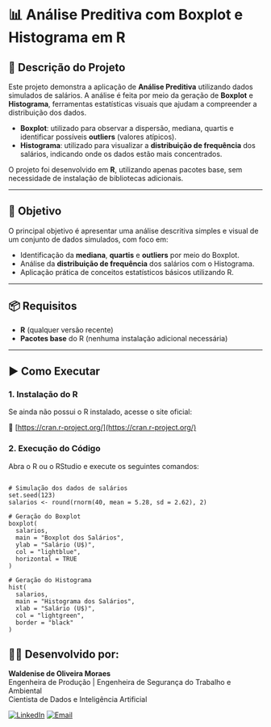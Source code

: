 # 📊 Análise Preditiva com Boxplot e Histograma em R

## 📌 Descrição do Projeto

Este projeto demonstra a aplicação de **Análise Preditiva** utilizando dados simulados de salários. A análise é feita por meio da geração de **Boxplot** e **Histograma**, ferramentas estatísticas visuais que ajudam a compreender a distribuição dos dados.

- **Boxplot**: utilizado para observar a dispersão, mediana, quartis e identificar possíveis **outliers** (valores atípicos).
- **Histograma**: utilizado para visualizar a **distribuição de frequência** dos salários, indicando onde os dados estão mais concentrados.

O projeto foi desenvolvido em **R**, utilizando apenas pacotes base, sem necessidade de instalação de bibliotecas adicionais.

---

## 🎯 Objetivo

O principal objetivo é apresentar uma análise descritiva simples e visual de um conjunto de dados simulados, com foco em:

- Identificação da **mediana**, **quartis** e **outliers** por meio do Boxplot.
- Análise da **distribuição de frequência** dos salários com o Histograma.
- Aplicação prática de conceitos estatísticos básicos utilizando R.

---

## 📦 Requisitos

- **R** (qualquer versão recente)
- **Pacotes base** do R (nenhuma instalação adicional necessária)

---

## ▶️ Como Executar

### 1. Instalação do R

Se ainda não possui o R instalado, acesse o site oficial:

🔗 [https://cran.r-project.org/](https://cran.r-project.org/)

### 2. Execução do Código

Abra o R ou o RStudio e execute os seguintes comandos:

```

# Simulação dos dados de salários
set.seed(123)
salarios <- round(rnorm(40, mean = 5.28, sd = 2.62), 2)

# Geração do Boxplot
boxplot(
  salarios,
  main = "Boxplot dos Salários",
  ylab = "Salário (U$)",
  col = "lightblue",
  horizontal = TRUE
)

# Geração do Histograma
hist(
  salarios,
  main = "Histograma dos Salários",
  xlab = "Salário (U$)",
  col = "lightgreen",
  border = "black"
)
```
## 👩‍💻 Desenvolvido por:

**Waldenise de Oliveira Moraes**  
Engenheira de Produção | Engenheira de Segurança do Trabalho e Ambiental  
Cientista de Dados e Inteligência Artificial

[![LinkedIn](https://img.shields.io/badge/LinkedIn-0077B5?style=for-the-badge&logo=linkedin&logoColor=white)](https://www.linkedin.com/in/waldenise-moraes/)
[![Email](https://img.shields.io/badge/Email-D14836?style=for-the-badge&logo=gmail&logoColor=white)](mailto:engwaldenise@outlook.com)

